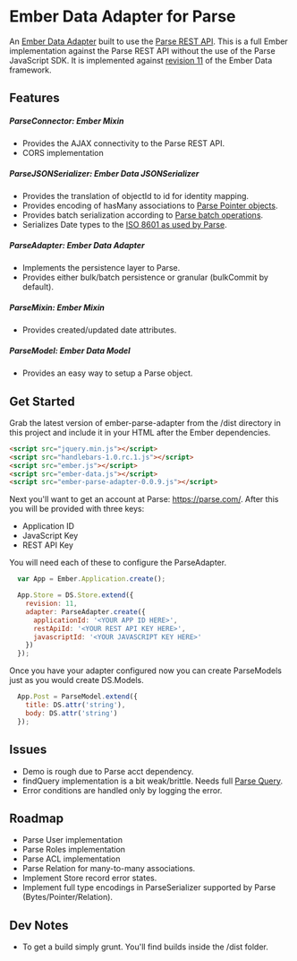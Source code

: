 Ember Data Adapter for Parse
===================

An [Ember Data Adapter](https://github.com/emberjs/data) built to use the [Parse REST API](https://parse.com/docs/rest). This is a full Ember implementation against the Parse REST API without the use of the Parse JavaScript SDK. It is implemented against [revision 11](https://github.com/emberjs/data/blob/master/BREAKING_CHANGES.md) of the Ember Data framework.

Features
--------

##### ParseConnector: Ember Mixin
  * Provides the AJAX connectivity to the Parse REST API.
  * CORS implementation

##### ParseJSONSerializer: Ember Data JSONSerializer
  * Provides the translation of objectId to id for identity mapping.
  * Provides encoding of hasMany associations to [Parse Pointer objects](https://parse.com/docs/rest#objects-types).
  * Provides batch serialization according to [Parse batch operations](https://parse.com/docs/rest#objects-batch).
  * Serializes Date types to the [ISO 8601 as used by Parse](https://parse.com/docs/rest#objects-types).

##### ParseAdapter: Ember Data Adapter
  * Implements the persistence layer to Parse.
  * Provides either bulk/batch persistence or granular (bulkCommit by default).

##### ParseMixin: Ember Mixin
  * Provides created/updated date attributes.

##### ParseModel: Ember Data Model
  * Provides an easy way to setup a Parse object.

Get Started
-----------
Grab the latest version of ember-parse-adapter from the /dist directory in this project and include it in your HTML after the Ember dependencies.

```html
<script src="jquery.min.js"></script>
<script src="handlebars-1.0.rc.1.js"></script>
<script src="ember.js"></script>
<script src="ember-data.js"></script>
<script src="ember-parse-adapter-0.0.9.js"></script>
```

Next you'll want to get an account at Parse: https://parse.com/. After this you will be provided with three keys:

* Application ID
* JavaScript Key
* REST API Key

You will need each of these to configure the ParseAdapter.

```javascript
  var App = Ember.Application.create();

  App.Store = DS.Store.extend({
    revision: 11,
    adapter: ParseAdapter.create({
      applicationId: '<YOUR APP ID HERE>',
      restApiId: '<YOUR REST API KEY HERE>',
      javascriptId: '<YOUR JAVASCRIPT KEY HERE>'
    })
  });
```

Once you have your adapter configured now you can create ParseModels just as you would create DS.Models.

```javascript
  App.Post = ParseModel.extend({
    title: DS.attr('string'),
    body: DS.attr('string')
  });
```

Issues
------

* Demo is rough due to Parse acct dependency.
* findQuery implementation is a bit weak/brittle. Needs full [Parse Query](https://parse.com/docs/rest#queries-constraints).
* Error conditions are handled only by logging the error.

Roadmap
-------

* Parse User implementation
* Parse Roles implementation
* Parse ACL implementation
* Parse Relation for many-to-many associations.
* Implement Store record error states.
* Implement full type encodings in ParseSerializer supported by Parse (Bytes/Pointer/Relation).

Dev Notes
---------
* To get a build simply grunt. You'll find builds inside the /dist folder.